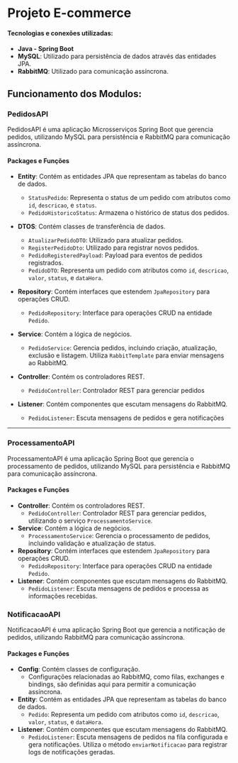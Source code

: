 # Projeto E-commerce 

#### Tecnologias e conexões utilizadas:
- **Java - Spring Boot**
- **MySQL**: Utilizado para persistência de dados através das entidades JPA.
- **RabbitMQ**: Utilizado para comunicação assíncrona.

## Funcionamento dos Modulos:

### PedidosAPI 
PedidosAPI é uma aplicação Microsserviços Spring Boot que gerencia pedidos, utilizando MySQL para persistência e RabbitMQ para comunicação assíncrona.

#### Packages e Funções

- **Entity**: Contém as entidades JPA que representam as tabelas do banco de dados.
  - `StatusPedido`: Representa o status de um pedido com atributos como `id`, `descricao`, e `status`.
  - `PedidoHistoricoStatus`: Armazena o histórico de status dos pedidos.
  
- **DTOS**: Contém classes de transferência de dados.
  - `AtualizarPedidoDTO`: Utilizado para atualizar pedidos.
  - `RegisterPedidoDto`: Utilizado para registrar novos pedidos.
  - `PedidoRegisteredPayload`: Payload para eventos de pedidos registrados.
  - `PedidoDTO`: Representa um pedido com atributos como `id`, `descricao`, `valor`, `status`, e `dataHora`.
- **Repository**: Contém interfaces que estendem `JpaRepository` para operações CRUD.
  - `PedidoRepository`: Interface para operações CRUD na entidade `Pedido`.
- **Service**: Contém a lógica de negócios.
  - `PedidoService`: Gerencia pedidos, incluindo criação, atualização, exclusão e listagem. Utiliza `RabbitTemplate` para enviar mensagens ao RabbitMQ.
- **Controller**: Contém os controladores REST.
  - `PedidoController`: Controlador REST para gerenciar pedidos 
- **Listener**: Contém componentes que escutam mensagens do RabbitMQ.
  - `PedidoListener`: Escuta mensagens de pedidos e gera notificações 
------------------------------------------------------------------------------
### ProcessamentoAPI 
ProcessamentoAPI é uma aplicação Spring Boot que gerencia o processamento de pedidos, utilizando MySQL para persistência e RabbitMQ para comunicação assíncrona.

#### Packages e Funções

- **Controller**: Contém os controladores REST.
  - `PedidoController`: Controlador REST para gerenciar pedidos, utilizando o serviço `ProcessamentoService`.
- **Service**: Contém a lógica de negócios.
  - `ProcessamentoService`: Gerencia o processamento de pedidos, incluindo validação e atualização de status.
- **Repository**: Contém interfaces que estendem `JpaRepository` para operações CRUD.
  - `PedidoRepository`: Interface para operações CRUD na entidade `Pedido`.
- **Listener**: Contém componentes que escutam mensagens do RabbitMQ.
  - `PedidoListener`: Escuta mensagens de pedidos e processa as informações recebidas.

### NotificacaoAPI
NotificacaoAPI é uma aplicação Spring Boot que gerencia a notificação de pedidos, utilizando RabbitMQ para comunicação assíncrona.

#### Packages e Funções

- **Config**: Contém classes de configuração.
  - Configurações relacionadas ao RabbitMQ, como filas, exchanges e bindings, são definidas aqui para permitir a comunicação assíncrona.
- **Entity**: Contém as entidades JPA que representam as tabelas do banco de dados.
  - `Pedido`: Representa um pedido com atributos como `id`, `descricao`, `valor`, `status`, e `dataHora`.
- **Listener**: Contém componentes que escutam mensagens do RabbitMQ.
  - `PedidoListener`: Escuta mensagens de pedidos na fila configurada e gera notificações. Utiliza o método `enviarNotificacao` para registrar logs de notificações geradas.
